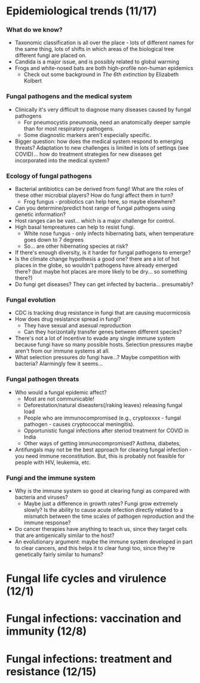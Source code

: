 # Epidemiological trends (11/17)

### What do we know? 

- Taxonomic classification is all over the place - lots of different names for the same thing, lots of shifts in which areas of the biological tree different fungi are placed on. 
- Candida is a major issue, and is possibly related to global warming 
- Frogs and white-nosed bats are both high-profile non-human epidemics
	- Check out some background in _The 6th extinction_ by Elizabeth Kolbert

### Fungal pathogens and the medical system 
- Clinically it's very difficult to diagnose many diseases caused by fungal pathogens 
	- For pneumocystis pneumonia, need an anatomically deeper sample than for most respiratory pathogens. 
	- Some diagnostic markers aren't especially specific. 
- Bigger question: how does the medical system respond to emerging threats? Adaptation to new challenges is limited in lots of settings (see COVID)... how do treatment strategies for new diseases get incorporated into the medical system? 

### Ecology of fungal pathogens 
- Bacterial antibiotics can be derived from fungi! What are the roles of these other microbial players? How do fungi affect them in turn? 
	- Frog fungus - probiotics can help here, so maybe elsewhere? 
- Can you determine/predict host range of fungal pathogens using genetic information? 
- Host ranges can be vast... which is a major challenge for control. 
- High basal tempreatures can help to resist fungi. 
	- White nose fungus - only infects hibernating bats, when temperature goes down to 7 degrees 
	- So... are other hibernating species at risk? 
- If there's enough diversity, is it harder for fungal pathogens to emerge? 
- Is the climate change hypothesis a good one? there are a lot of hot places in the globe, so wouldn't pathogens have already emerged there? (but maybe hot places are more likely to be dry... so something there?) 
- Do fungi get diseases? They can get infected by bacteria... presumably? 

### Fungal evolution
- CDC is tracking drug resistance in fungi that are causing mucormicosis 
- How does drug resistance spread in fungi? 
	- They have sexual and asexual reproduction 
	- Can they horizontally transfer genes between different species? 
- There's not a lot of incentive to evade any single immune system because fungi have so many possible hosts. Selection pressures maybe aren't from our immune systems at all. 
- What selection pressures _do_ fungi have...? Maybe competition with bacteria? Alarmingly few it seems... 

### Fungal pathogen threats 
- Who would a fungal epidemic affect? 
	- Most are not communicable! 
	- Deforestation/natural diseasters(/raking leaves) releasing fungal load 
	- People who are immunocompromised (e.g., cryptoxxxx - fungal pathogen - causes cryptococcal meningitis). 
	- Opportunistic fungal infections after steriod treatment for COVID in India  
	- Other ways of getting immunocompromised? Asthma, diabetes, 
- Antifungals may not be the best approach for clearing fungal infection - you need immune reconstitution. But, this is probably not feasible for people with HIV, leukemia, etc. 

### Fungi and the immune system 
- Why is the immune system so good at clearing fungi as compared with bacteria and viruses? 
	- Maybe just a difference in growth rates? Fungi grow extremely slowly? Is the ability to cause acute infection directly related to a mismatch between the time scales of pathogen reproduction and the immune response? 
- Do cancer therapies have anything to teach us, since they target cells that are antigenically similar to the host? 
- An evolutionary argument: maybe the immune system developed in part to clear cancers, and this helps it to clear fungi too, since they're genetically fairly similar to humans? 


# Fungal life cycles and virulence (12/1)



# Fungal infections: vaccination and immunity (12/8) 



# Fungal infections: treatment and resistance (12/15) 



